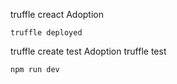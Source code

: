 truffle creact Adoption


`truffle deployed`



truffle create test Adoption
truffle test






`npm run dev`




